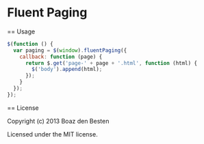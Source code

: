 Fluent Paging
===================

== Usage

``` js
$(function () {
  var paging = $(window).fluentPaging({
    callback: function (page) {
      return $.get('page-' + page + '.html', function (html) {
        $('body').append(html);
      });
    }
  });
});
````

== License

Copyright (c) 2013 Boaz den Besten

Licensed under the MIT license.



